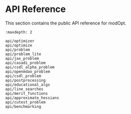 # API Reference
This section contains the public API reference for modOpt.

```{toctree}
:maxdepth: 2

api/optimizer
api/optimize
api/problem
api/problem_lite
api/jax_problem
api/casadi_problem
api/csdl_alpha_problem
api/openmdao_problem
api/csdl_problem
api/postprocessing
api/educational_algs
api/line_searches
api/merit_functions
api/approximate_hessians
api/cutest_problem
api/benchmarking
```